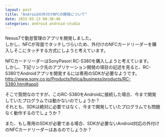 ```yaml
---
layout: post
title: "Androidの外付けNFCの開発について"
date: 2015-05-13 00:38:48
categories: android android-studio
---
```

<p>Nexus7で勤怠管理のアプリを開発しました。 <br>
しかし、NFCが背面でタッチしづらいため、外付けのNFCカードリーダーを購入しそこにタッチする方式にしようと考えています。 </p>

<p>NFCカードリーダーはSonyPasori RC-S380を購入しようと考えています。 <br>
しかし、下記リンク先のアプリケーション開発の項目の記述を見ると、RC-S380でAndroidアプリを開発するには専用のSDKが必要なようです。 <br>
<a href="http://www.sony.co.jp/Products/felica/business/products/RC-S380.html#appli" rel="nofollow">http://www.sony.co.jp/Products/felica/business/products/RC-S380.html#appli</a> </p>

<p>そこで質問なのですが、このRC-S380をAndroidに接続した場合、今まで開発していたプログラムでは動かないのでしょうか？ <br>
それとも、SDKは絶対に必要ではなく、今まで開発していたプログラムでも問題なく動作するのでしょうか？ </p>

<p>また、もし専用のSDKが必要である場合、SDKが必要ないAndroid対応の外付けのNFCカードリーダーはあるのでしょうか？</p>
